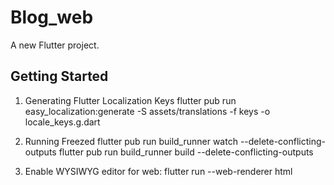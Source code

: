 # Blog_web

A new Flutter project.

## Getting Started

1. Generating Flutter Localization Keys
flutter pub run easy_localization:generate -S assets/translations -f keys -o locale_keys.g.dart


2. Running Freezed
flutter pub run build_runner watch --delete-conflicting-outputs
flutter pub run build_runner build --delete-conflicting-outputs

3. Enable WYSIWYG editor for web:
flutter run --web-renderer html